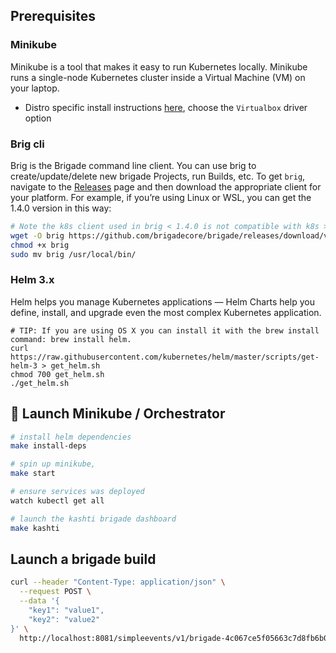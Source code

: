 ## Prerequisites

### Minikube

Minikube is a tool that makes it easy to run Kubernetes locally. Minikube runs a single-node Kubernetes cluster inside a Virtual Machine (VM) on your laptop.

- Distro specific install instructions [here](https://kubernetes.io/docs/tasks/tools/install-minikube/), choose the `Virtualbox` driver option


### Brig cli 

Brig is the Brigade command line client. You can use brig to create/update/delete new brigade Projects, run Builds, etc. To get `brig`, navigate to the [Releases](https://github.com/brigadecore/brigade/releases/) page and then download the appropriate client for your platform. For example, if you’re using Linux or WSL, you can get the 1.4.0 version in this way:

```sh
# Note the k8s client used in brig < 1.4.0 is not compatible with k8s >= 1.18
wget -O brig https://github.com/brigadecore/brigade/releases/download/v1.4.0/brig-linux-amd64
chmod +x brig
sudo mv brig /usr/local/bin/
```


### Helm 3.x

Helm helps you manage Kubernetes applications — Helm Charts help you define, install, and upgrade even the most complex Kubernetes application.

```shell
# TIP: If you are using OS X you can install it with the brew install command: brew install helm.
curl https://raw.githubusercontent.com/kubernetes/helm/master/scripts/get-helm-3 > get_helm.sh
chmod 700 get_helm.sh
./get_helm.sh
```

## 🚀 Launch Minikube / Orchestrator

```bash
# install helm dependencies 
make install-deps

# spin up minikube, 
make start

# ensure services was deployed
watch kubectl get all

# launch the kashti brigade dashboard
make kashti
```

## Launch a brigade build

```sh
curl --header "Content-Type: application/json" \
  --request POST \
  --data '{
    "key1": "value1",
    "key2": "value2"
}' \
  http://localhost:8081/simpleevents/v1/brigade-4c067ce5f05663c7d8fb6b0db0cbcf140284077fb3e907dff60d37
```